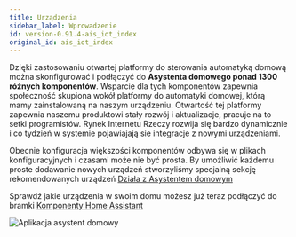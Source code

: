 ```yaml
---
title: Urządzenia
sidebar_label: Wprowadzenie
id: version-0.91.4-ais_iot_index
original_id: ais_iot_index
---
```



Dzięki zastosowaniu otwartej platformy do sterowania automatyką domową można skonfigurować i podłączyć do **Asystenta domowego ponad 1300 różnych komponentów**.
Wsparcie dla tych komponentów zapewnia społeczność skupiona wokół platformy do automatyki domowej, którą mamy zainstalowaną na naszym urządzeniu. Otwartość tej platformy zapewnia naszemu produktowi stały rozwój i aktualizacje, pracuje na to setki programistów. Rynek Internetu Rzeczy rozwija się bardzo dynamicznie i co tydzień w systemie pojawiajają sie integracje z nowymi urządzeniami.

Obecnie konfiguracja większości komponentów odbywa się w plikach konfiguracyjnych i czasami może nie być prosta. By umożliwić każdemu proste dodawanie nowych urządzeń stworzyliśmy specjalną sekcję rekomendowanych urządzeń [Działa z Asystentem domowym](/AIS-docs/docs/en/ais_iot_works_with.html)



Sprawdź jakie urządzenia w swoim domu możesz już teraz podłączyć do bramki [Komponenty Home Assistant](https://www.home-assistant.io/components/)


![Aplikacja asystent domowy](/AIS-docs/img/en/iot/iot_hass.png)
